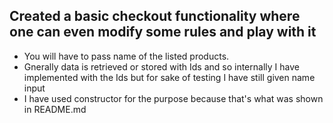 ## Created a basic checkout functionality where one can even modify some rules and play with it

- You will have to pass name of the listed products.
- Gnerally data is retrieved or stored with Ids and so internally I have implemented with the Ids but for sake of testing I have still given name input
- I have used constructor for the purpose because that's what was shown in README.md 
